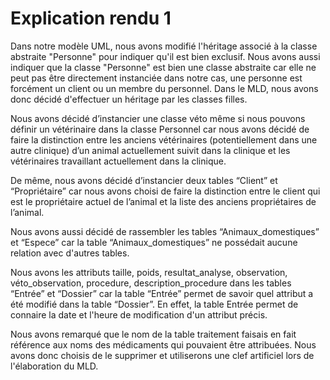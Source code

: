 # Explication rendu 1

Dans notre modèle UML, nous avons modifié l'héritage associé à la classe abstraite "Personne" pour indiquer qu'il est bien exclusif. Nous avons aussi indiquer que la classe "Personne" est bien une classe abstraite car elle ne peut pas être directement instanciée dans notre cas, une personne est forcément un client ou un membre du personnel. Dans le MLD, nous avons donc décidé d'effectuer un héritage par les classes filles.

Nous avons décidé d’instancier une classe véto même si nous pouvons définir un vétérinaire dans la classe Personnel  car nous avons décidé de faire la distinction entre les anciens vétérinaires (potentiellement dans une autre clinique) d’un animal actuellement suivit dans la clinique et les vétérinaires travaillant actuellement dans la clinique.

De même, nous avons décidé d’instancier deux tables “Client” et “Propriétaire” car nous avons choisi de faire la distinction entre le client qui est le propriétaire actuel de l’animal et la liste des anciens propriétaires de l’animal.

Nous avons aussi décidé de rassembler les tables “Animaux_domestiques” et “Espece” car la table “Animaux_domestiques” ne possédait aucune relation avec d'autres tables.

Nous avons les attributs  taille, poids, resultat_analyse, observation, véto_observation, procedure, description_procedure dans les tables “Entrée” et “Dossier” car la table “Entrée” permet de savoir quel attribut a été modifié dans la table “Dossier”. En effet, la table Entrée permet de connaire la date et l'heure de modification d'un attribut précis.


 Nous avons remarqué que le nom de la table traitement faisais en fait référence aux noms des médicaments qui pouvaient être attribuées. Nous avons donc choisis de le supprimer et utiliserons une clef artificiel lors de l'élaboration du MLD.
